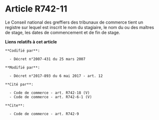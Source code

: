 # Article R742-11

Le Conseil national des greffiers des tribunaux de commerce tient un registre sur lequel est inscrit le nom du stagiaire, le
nom du ou des maîtres de stage, les dates de commencement et de fin de stage.

**Liens relatifs à cet article**

	**Codifié par**:

	  - Décret n°2007-431 du 25 mars 2007

	**Modifié par**:

	  - Décret n°2017-893 du 6 mai 2017 - art. 12

	**Cité par**:

	  - Code de commerce - art. R742-18 (V)
	  - Code de commerce - art. R742-6-1 (V)

	**Cite**:

	  - Code de commerce - art. R742-9
